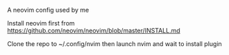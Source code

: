 A neovim config used by me

Install neovim first from https://github.com/neovim/neovim/blob/master/INSTALL.md

Clone the repo to ~/.config/nvim then launch nvim and wait to install plugin

